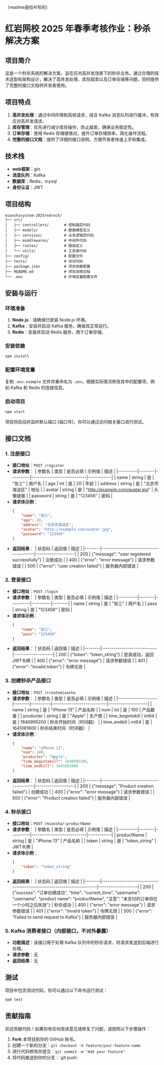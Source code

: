 （readme是给AI写的）

# 红岩网校 2025 年春季考核作业：秒杀解决方案

## 项目简介

这是一个秒杀系统的解决方案，旨在应对高并发场景下的秒杀业务。通过合理的技术选型和架构设计，解决了高并发处理、库存超卖以及订单存储等问题，同时提供了完整的接口文档供开发者使用。

## 项目特点

1. **高并发处理**：通过中间件限制高频请求，结合 Kafka 消息队列进行缓冲，有效应对高并发请求。
2. **库存管理**：优先进行减少库存操作，防止超卖，确保业务稳定性。
3. **订单存储**：使用 Redis 存储键值对，提升订单存储效率，简化操作流程。
4. **完整的接口文档**：提供了详细的接口说明，方便开发者快速上手和集成。

## 技术栈

- **web框架**：gin
- **消息队列**：Kafka
- **数据库**：Redis，mysql
- **身份认证**：JWT

## 项目结构

```plaintext
miaoshasystem-2025redrock/
├── src/
│   ├── controllers/       # 控制器层代码
│   ├── models/            # 数据模型定义
│   ├── services/          # 业务逻辑层代码
│   ├── middlewares/       # 中间件代码
│   ├── routes/            # 路由定义
│   └── utils/             # 工具类代码
├── config/                # 配置文件
├── tests/                 # 测试代码
├── package.json           # 项目依赖配置
├── README.md              # 项目说明文档
└── .env                   # 环境变量配置文件
```

## 安装与运行

### 环境准备

1. **Node.js**：请确保已安装 Node.js 环境。
2. **Kafka**：安装并启动 Kafka 服务，确保其正常运行。
3. **Redis**：安装并启动 Redis 服务，用于订单存储。

### 安装依赖

```bash
npm install
```

### 配置环境变量

复制 `.env.example` 文件并重命名为 `.env`，根据实际情况修改其中的配置项，例如 Kafka 和 Redis 的连接信息。

### 启动项目

```bash
npm start
```

项目将启动并监听默认端口 [端口号]，你可以通过访问相关接口进行测试。

## 接口文档

### 1. 注册接口

- **接口地址**：`POST /register`
- **请求参数**：
  | 参数名   | 类型   | 是否必填 | 示例值                     | 描述       |
  |----------|--------|----------|----------------------------|------------|
  | name     | string | 是       | "张三"                     | 用户名     |
  | age      | int    | 是       | 20                         | 年龄       |
  | address  | string | 是       | "北京市海淀区"             | 地址       |
  | avatar   | string | 是       | "http://example.com/avatar.jpg" | 头像链接   |
  | password | string | 是       | "123456"                   | 密码       |
- **请求体示例**：
  ```json
  {
      "name": "张三",
      "age": 20,
      "address": "北京市海淀区",
      "avatar": "http://example.com/avatar.jpg",
      "password": "123456"
  }
  ```
- **返回结果**：
  | 状态码 | 返回值                                 | 描述               |
  |--------|----------------------------------------|--------------------|
  | 200    | {"message": "user registered successfully"} | 注册成功           |
  | 400    | {"error": "error message"}             | 请求参数错误       |
  | 500    | {"error": "user creation failed"}      | 服务器内部错误     |

### 2. 登录接口

- **接口地址**：`POST /login`
- **请求参数**：
  | 参数名   | 类型   | 是否必填 | 示例值   | 描述   |
  |----------|--------|----------|----------|--------|
  | name     | string | 是       | "张三"   | 用户名 |
  | pass     | string | 是       | "123456" | 密码   |
- **请求体示例**：
  ```json
  {
      "name": "张三",
      "pass": "123456"
  }
  ```
- **返回结果**：
  | 状态码 | 返回值                     | 描述               |
  |--------|----------------------------|--------------------|
  | 200    | {"token": "token_string"}  | 登录成功，返回JWT令牌 |
  | 400    | {"error": "error message"} | 请求参数错误       |
  | 401    | {"error": "Invalid token"} | 令牌无效           |

### 3. 创建秒杀产品接口

- **接口地址**：`POST /createmiaosha`
- **请求参数**：
  | 参数名             | 类型   | 是否必填 | 示例值                     | 描述               |
  |--------------------|--------|----------|----------------------------|--------------------|
  | name               | string | 是       | "iPhone 13"                | 产品名称           |
  | num                | int    | 是       | 100                        | 产品数量           |
  | producter          | string | 是       | "Apple"                    | 生产商             |
  | time_begintokill   | int64  | 是       | 1640995200                 | 秒杀开始时间（时间戳） |
  | time_endkill       | int64  | 是       | 1641081600                 | 秒杀结束时间（时间戳） |
- **请求体示例**：
  ```json
  {
      "name": "iPhone 13",
      "num": 100,
      "producter": "Apple",
      "time_begintokill": 1640995200,
      "time_endkill": 1641081600
  }
  ```
- **返回结果**：
  | 状态码 | 返回值                                 | 描述               |
  |--------|----------------------------------------|--------------------|
  | 200    | {"message": "Product creation failed"} | 创建成功           |
  | 400    | {"error": "error message"}             | 请求参数错误       |
  | 500    | {"error": "Product creation failed"}   | 服务器内部错误     |

### 4. 秒杀接口

- **接口地址**：`POST /miaosha/:productName`
- **请求参数**：
  | 参数名   | 类型   | 是否必填 | 示例值                     | 描述       |
  |----------|--------|----------|----------------------------|------------|
  | productName | string | 是       | "iPhone 13"                | 产品名称   |
  | token    | string | 是       | "token_string"              | JWT令牌   |
- **请求体示例**：
  ```json
  {
      "token": "token_string"
  }
  ```
- **返回结果**：
  | 状态码 | 返回值                                                                 | 描述               |
  |--------|------------------------------------------------------------------------|--------------------|
  | 200    | {"success": "订单创建成功", "time": "current_time", "username": "username", "product name": "productName", "注意": "未支付的订单将在一个小时之后失效"} | 秒杀成功           |
  | 400    | {"error": "error message"}                                             | 请求参数错误       |
  | 401    | {"error": "Invalid token"}                                             | 令牌无效           |
  | 500    | {"error": "Failed to send request to Kafka"}                           | 服务器内部错误     |

### 5. Kafka 消费者接口（内部接口，不对外暴露）

- **功能描述**：该接口用于处理 Kafka 队列中的秒杀请求，将请求发送到后端进行处理。
- **请求参数**：无
- **返回结果**：无

## 测试

项目中包含测试代码，你可以通过以下命令运行测试：

```bash
npm test
```

## 贡献指南

欢迎贡献代码！如果你有任何改进意见或修复了问题，请按照以下步骤操作：

1. **Fork** 本项目到你的 GitHub 账号。
2. 创建一个新的分支：`git checkout -b feature/your-feature-name`
3. 进行代码修改并提交：`git commit -m "Add your feature"`
4. 将代码推送到你的分支：`git push
